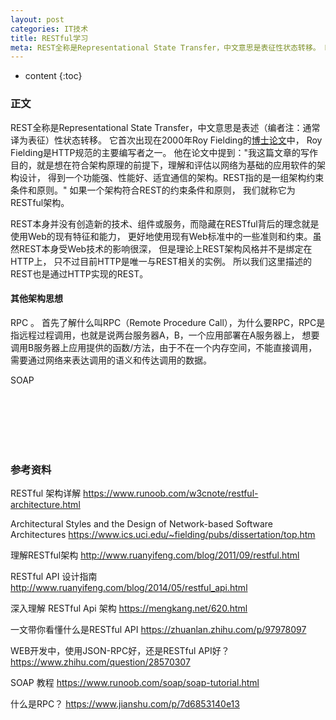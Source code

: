 ```yaml
---
layout: post
categories: IT技术
title: RESTful学习
meta: REST全称是Representational State Transfer，中文意思是表征性状态转移。 REST本身并没有创造新的技术、组件或服务，而隐藏在RESTful背后的理念就是使用Web的现有特征和能力， 更好地使用现有Web标准中的一些准则和约束。
---
```

* content
{:toc}

### 正文

REST全称是Representational State Transfer，中文意思是表述（编者注：通常译为表征）性状态转移。 
它首次出现在2000年Roy Fielding的[博士论文](https://www.ics.uci.edu/~fielding/pubs/dissertation/top.htm)中，
Roy Fielding是HTTP规范的主要编写者之一。 
他在论文中提到："我这篇文章的写作目的，就是想在符合架构原理的前提下，理解和评估以网络为基础的应用软件的架构设计，
得到一个功能强、性能好、适宜通信的架构。REST指的是一组架构约束条件和原则。" 如果一个架构符合REST的约束条件和原则，
我们就称它为RESTful架构。

REST本身并没有创造新的技术、组件或服务，而隐藏在RESTful背后的理念就是使用Web的现有特征和能力， 
更好地使用现有Web标准中的一些准则和约束。虽然REST本身受Web技术的影响很深， 但是理论上REST架构风格并不是绑定在HTTP上，
只不过目前HTTP是唯一与REST相关的实例。 所以我们这里描述的REST也是通过HTTP实现的REST。 

#### 其他架构思想

RPC 。 首先了解什么叫RPC（Remote Procedure Call），为什么要RPC，RPC是指远程过程调用，也就是说两台服务器A，B，一个应用部署在A服务器上，
想要调用B服务器上应用提供的函数/方法，由于不在一个内存空间，不能直接调用，需要通过网络来表达调用的语义和传达调用的数据。

SOAP


<br/><br/><br/><br/><br/>
### 参考资料

RESTful 架构详解 <https://www.runoob.com/w3cnote/restful-architecture.html>

Architectural Styles and the Design of Network-based Software Architectures <https://www.ics.uci.edu/~fielding/pubs/dissertation/top.htm>

理解RESTful架构 <http://www.ruanyifeng.com/blog/2011/09/restful.html>

RESTful API 设计指南 <http://www.ruanyifeng.com/blog/2014/05/restful_api.html>

深入理解 RESTful Api 架构 <https://mengkang.net/620.html>

一文带你看懂什么是RESTful API <https://zhuanlan.zhihu.com/p/97978097>

WEB开发中，使用JSON-RPC好，还是RESTful API好？ <https://www.zhihu.com/question/28570307>

SOAP 教程 <https://www.runoob.com/soap/soap-tutorial.html>

什么是RPC？ <https://www.jianshu.com/p/7d6853140e13>

